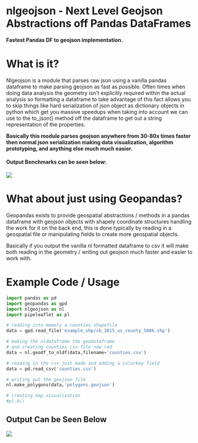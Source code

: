 # nlgeojson - Next Level Geojson Abstractions off Pandas DataFrames 
**Fastest Pandas DF to geojson implementation.**

# What is it?
Nlgeojson is a module that parses raw json using a vanilla pandas dataframe to make parsing geojson as fast as possible. Often times when doing data analysis the geometry isn't explicitly required within the actual analysis so formatting a dataframe to take advantage of this fact allows you to skip things like hard serialization of json object as dictionary objects in python which get you massive speedups when taking into account we can use to the to_json() method off the dataframe to get out a string representation of the properties. 

**Basically this module parses geojson anywhere from 30-80x times faster then normal json serialization making data visualization, algorithm prototyping, and anything else much much easier.** 

#### Output Benchmarks can be seen below:
![](https://cloud.githubusercontent.com/assets/10904982/22404494/e74c89b0-e5ff-11e6-92c3-f628cda9a6ae.png)

# What about just using Geopandas?

Geopandas exists to provide geospatial abstractions / methods in a pandas dataframe with geojson objects with shapely coordinate structures handling the work for it on the back end, this is done typically by reading in a geospatial file or manipulating fields to create more geospatial objects.

Basically if you output the vanilla nl formatted dataframe to csv it will make both reading in the geometry / writing out geojson much faster and easier to work with. 



# Example Code / Usage
```python
import pandas as pd
import geopandas as gpd
import nlgeojson as nl
import pipeleaflet as pl

# reading into memory a counties shapefile
data = gpd.read_file('example_shp/cb_2015_us_county_500k.shp')

# making the nldataframe the geodataframe
# and creating counties csv file now red
data = nl.geodf_to_nldf(data,filename='counties.csv')

# reading in the csv just made and adding a colorkey field
data = pd.read_csv('counties.csv')

# writing out the geojson file
nl.make_polygons(data,'polygons.geojson')

# creating map visualization
#pl.b()
```
## Output Can be Seen Below
![](https://cloud.githubusercontent.com/assets/10904982/22404535/a643bb22-e600-11e6-8451-f0ac7c4ad112.png)

